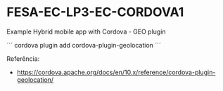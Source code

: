 # FESA-EC-LP3-EC-CORDOVA1
Example Hybrid mobile app with Cordova - GEO plugin

´´´
cordova plugin add cordova-plugin-geolocation
´´´

Referência:

- https://cordova.apache.org/docs/en/10.x/reference/cordova-plugin-geolocation/
